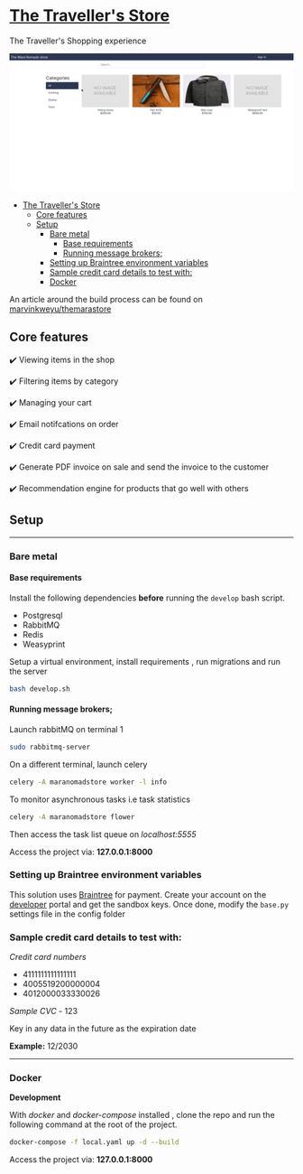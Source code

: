 # [The Traveller's Store](https://www.marvinkweyu.net/projects/the_travellers_store)

The Traveller's Shopping experience


![The Traveller](./screens/marastorereview.gif)
- [The Traveller's Store](#the-travellers-store)
  - [Core features](#core-features)
  - [Setup](#setup)
    - [Bare metal](#bare-metal)
      - [Base requirements](#base-requirements)
      - [Running message brokers;](#running-message-brokers)
    - [Setting up Braintree environment variables](#setting-up-braintree-environment-variables)
    - [Sample credit card details to test with:](#sample-credit-card-details-to-test-with)
    - [Docker](#docker)



An article around the build process can be found on [marvinkweyu/themarastore](https://www.marvinkweyu.net/projects/the_travellers_store)
## Core features
:heavy_check_mark: Viewing items in the shop

:heavy_check_mark: Filtering items by category

:heavy_check_mark: Managing your cart

:heavy_check_mark: Email notifcations on order

:heavy_check_mark: Credit card payment

:heavy_check_mark: Generate PDF invoice on sale and send the invoice to the customer

:heavy_check_mark: Recommendation engine for products that go well with others


## Setup
---

### Bare metal
#### Base requirements

Install the following dependencies **before** running the `develop` bash script.

- Postgresql
- RabbitMQ
- Redis
- Weasyprint

Setup a virtual environment, install requirements , run migrations and run the server

```bash
bash develop.sh
```

#### Running message brokers;
Launch rabbitMQ on terminal 1
```bash
sudo rabbitmq-server
```
On a different terminal, launch celery

```bash
celery -A maranomadstore worker -l info
```

To monitor asynchronous tasks i.e task statistics
```bash
celery -A maranomadstore flower
```
Then access the task list queue on *localhost:5555*

Access the project via: **127.0.0.1:8000**


### Setting up Braintree environment variables

This solution uses [Braintree](https://www.braintreepayments.com/) for payment. Create your account on the [developer](sandbox.braintreegateway.com) portal and get the sandbox keys. Once done, modify the `base.py` settings file in the config folder



### Sample credit card details to test with:

*Credit card numbers*
- 4111111111111111
- 4005519200000004
- 4012000033330026

*Sample CVC* - 123

Key in any data in the future as the expiration date

**Example:**
12/2030

---
### Docker

**Development**

With *docker* and *docker-compose* installed , clone the repo and run the following command at the root of the project.
```bash
docker-compose -f local.yaml up -d --build
```

Access the project via: **127.0.0.1:8000**
